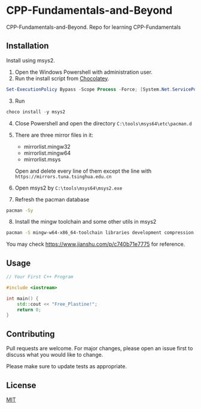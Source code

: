 # CPP-Fundamentals-and-Beyond



CPP-Fundamentals-and-Beyond. Repo for learning CPP-Fundamentals

## Installation



Install using msys2.


1. Open the Windows Powershell with administration user.
2. Run the install script from [Chocolatey](https://chocolatey.org/install).
```powershell
Set-ExecutionPolicy Bypass -Scope Process -Force; [System.Net.ServicePointManager]::SecurityProtocol = [System.Net.ServicePointManager]::SecurityProtocol -bor 3072; iex ((New-Object System.Net.WebClient).DownloadString('https://chocolatey.org/install.ps1'))
```
3. Run 
```powershell
choco install -y msys2
```
4. Close Powershell and open the directory `C:\tools\msys64\etc\pacman.d`
5. There are three mirror files in it:
   + mirrorlist.mingw32
   + mirrorlist.mingw64
   + mirrorlist.msys
   
   Open and delete every line of them except the line with `https://mirrors.tuna.tsinghua.edu.cn`
6. Open msys2 by `C:\tools\msys64\msys2.exe`
7. Refresh the pacman database
```bash
pacman -Sy
```
8. Install the mingw toolchain and some other utils in msys2
```bash
pacman -S mingw-w64-x86_64-toolchain libraries development compression VCS sys-utils net-utils msys2-devel mingw-w64-x86_64-cmake
```

You may check https://www.jianshu.com/p/c740b71e7775 for reference.


## Usage

```c++
// Your First C++ Program

#include <iostream>

int main() {
    std::cout << "Free_Plastine!";
    return 0;
}

```

## Contributing

Pull requests are welcome. For major changes, please open an issue first
to discuss what you would like to change.

Please make sure to update tests as appropriate.

## License

[MIT](https://choosealicense.com/licenses/mit/)
